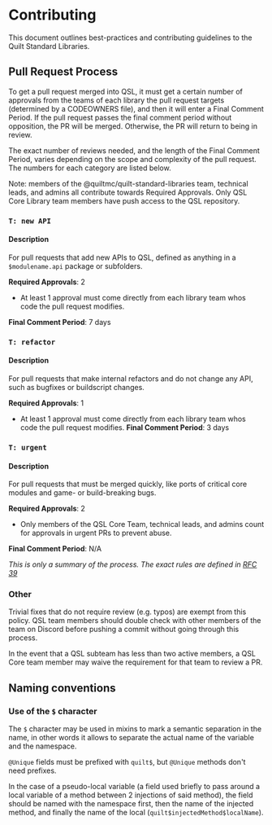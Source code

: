 # Contributing

This document outlines best-practices and contributing guidelines to the Quilt Standard Libraries.
## Pull Request Process
To get a pull request merged into QSL, it must get a certain number of approvals from the teams of each library the pull request targets (determined by a CODEOWNERS file), and then it will enter a Final Comment Period. If the pull request passes the final comment period without opposition, the PR will be merged. Otherwise, the PR will return to being in review. 

The exact number of reviews needed, and the length of the Final Comment Period, varies depending on the scope and complexity of the pull request. The numbers for each category are listed below.

Note: members of the @quiltmc/quilt-standard-libraries team, technical leads, and admins all contribute towards Required Approvals. Only QSL Core Library team members have push access to the QSL repository.
### `T: new API`
#### Description
For pull requests that add new APIs to QSL, defined as anything in a `$modulename.api` package or subfolders.

**Required Approvals**: 2
- At least 1 approval must come directly from each library team whos code the pull request modifies.

**Final Comment Period**: 7 days

### `T: refactor`
#### Description
For pull requests that make internal refactors and do not change any API, such as bugfixes or buildscript changes.

**Required Approvals**: 1
- At least 1 approval must come directly from each library team whos code the pull request modifies.
**Final Comment Period**: 3 days

### `T: urgent`
#### Description
For pull requests that must be merged quickly, like ports of critical core modules and game- or build-breaking bugs.

**Required Approvals**: 2
- Only members of the QSL Core Team, technical leads, and admins count for approvals in urgent PRs to prevent abuse. 

**Final Comment Period**: N/A

*This is only a summary of the process. The exact rules are defined in [RFC 39](https://github.com/QuiltMC/rfcs/blob/master/structure/0039-pr-policy.md)*

### Other
Trivial fixes that do not require review (e.g. typos) are exempt from this policy. QSL team members should double check with other members of the team on Discord before pushing a commit without going through this process.

In the event that a QSL subteam has less than two active members, a QSL Core team member may waive the requirement for that team to review a PR.
## Naming conventions

### Use of the `$` character

The `$` character may be used in mixins to mark a semantic separation in the name,
in other words it allows to separate the actual name of the variable and the namespace.

`@Unique` fields must be prefixed with `quilt$`, but `@Unique` methods don't need prefixes.

In the case of a pseudo-local variable (a field used briefly to pass around a local variable of a method between 2 injections of said method),
the field should be named with the namespace first, then the name of the injected method, and finally the name of the local (`quilt$injectedMethod$localName`).
